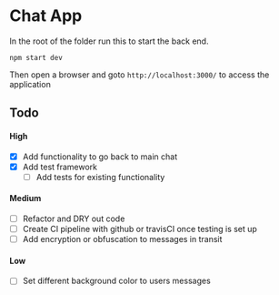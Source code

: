 # Chat App
In the root of the folder run this to start the back end.
```
npm start dev
```

Then open a browser and goto `http://localhost:3000/` to access the application

## Todo

#### High
 - [X] Add functionality to go back to main chat
 - [X] Add test framework
   - [ ] Add tests for existing functionality

#### Medium
 - [ ] Refactor and DRY out code
 - [ ] Create CI pipeline with github or travisCI once testing is set up
 - [ ] Add encryption or obfuscation to messages in transit

#### Low
 - [ ] Set different background color to users messages
